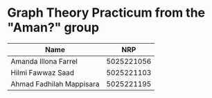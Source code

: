 # Graph Theory Practicum from the "Aman?" group

<center>
  
  | Name  | NRP |
  | ------------- | ------------- |
  | Amanda Illona Farrel  | 5025221056  |
  | Hilmi Fawwaz Saad  | 5025221103  |
  | Ahmad Fadhilah Mappisara  | 5025221195  |
  
</center>


